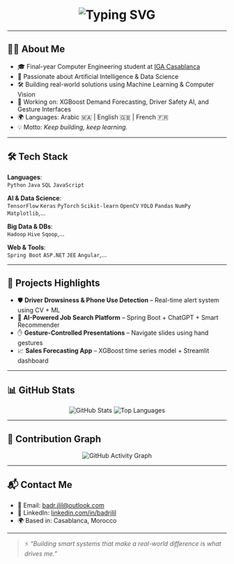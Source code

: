 <!-- Typing Effect -->
<h1 align="center">
  <img src="https://readme-typing-svg.herokuapp.com?font=Fira+Code&size=30&pause=1000&center=true&vCenter=true&width=1000&lines=Hi+%F0%9F%91%8B+I'm+Badr+JLIL;AI+Engineer+%7C+Data+Scientist;Final-Year+Computer+Engineering+Student;Welcome+to+my+GitHub!" alt="Typing SVG" />
</h1>

---

## 🧑‍💻 About Me

- 🎓 Final-year Computer Engineering student at [IGA Casablanca](https://www.iga.ac.ma/)  
- 🧠 Passionate about Artificial Intelligence & Data Science  
- 🛠️ Building real-world solutions using Machine Learning & Computer Vision  
- 🧪 Working on: XGBoost Demand Forecasting, Driver Safety AI, and Gesture Interfaces  
- 🌍 Languages: Arabic 🇲🇦 | English 🇬🇧 | French 🇫🇷  
- 💡 Motto: *Keep building, keep learning.*

---

## 🛠️ Tech Stack

**Languages**:  
`Python` `Java` `SQL` `JavaScript`

**AI & Data Science**:  
`TensorFlow` `Keras` `PyTorch` `Scikit-learn` `OpenCV` `YOLO` `Pandas` `NumPy` `Matplotlib`,...

**Big Data & DBs**:  
`Hadoop` `Hive` `Sqoop`,...

**Web & Tools**:  
`Spring Boot` `ASP.NET` `JEE` `Angular`,...

---

## 🚀 Projects Highlights

- 🛡️ **Driver Drowsiness & Phone Use Detection** – Real-time alert system using CV + ML  
- 🤖 **AI-Powered Job Search Platform** – Spring Boot + ChatGPT + Smart Recommender  
- ✋ **Gesture-Controlled Presentations** – Navigate slides using hand gestures  
- 📈 **Sales Forecasting App** – XGBoost time series model + Streamlit dashboard

---

## 📊 GitHub Stats

<p align="center">
  <img src="https://github-readme-stats.vercel.app/api?username=badrjlil&show_icons=true&theme=tokyonight" alt="GitHub Stats" />
  <img src="https://github-readme-stats.vercel.app/api/top-langs/?username=badrjlil&layout=compact&theme=tokyonight" alt="Top Languages" />
</p>

---

## 📅 Contribution Graph

<p align="center">
  <img src="https://github-readme-activity-graph.cyclic.app/graph?username=badrjlil&theme=react-dark" alt="GitHub Activity Graph" />
</p>

---

## 📬 Contact Me

- 📧 Email: [badr.jlil@outlook.com](mailto:badr.jlil@outlook.com)  
- 💼 LinkedIn: [linkedin.com/in/badrjlil](https://www.linkedin.com/in/badrjlil)  
- 🌍 Based in: Casablanca, Morocco

---

> ⚡ *“Building smart systems that make a real-world difference is what drives me.”*
